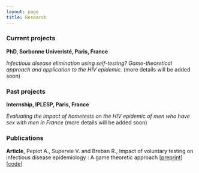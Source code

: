 ```yaml
---
layout: page
title: Research
---
```

### Current projects
__PhD, Sorbonne Univeristé, Paris, France__ 

*Infectious disease elimination using self-testing? Game-theoretical approach and application to the HIV
epidemic.*
(more details will be added soon)

### Past projects
__Internship, IPLESP, Paris, France__

*Evaluating the impact of hometests on the HIV epidemic of men who have sex with men in France*
(more details will be added soon)

### Publications

__Article__, Pepiot A., Supervie V. and Breban R., Impact of voluntary testing on infectious disease epidemiology : A game theoretic approach [[preprint](https://www.researchsquare.com/article/rs-2624478/v1)] [[code](https://github.com/apepiot/voluntary-testing-game)]
<!-- A list is also available [online](http://scholar.google.co.uk/citations?user=LTOTl0YAAAAJ) -->
